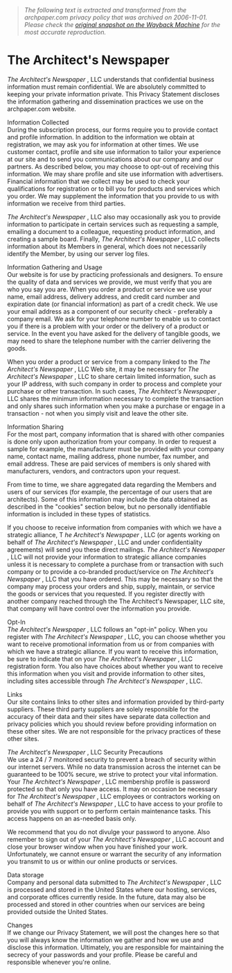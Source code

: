> *The following text is extracted and transformed from the archpaper.com privacy policy that was archived on 2006-11-01. Please check the [original snapshot on the Wayback Machine](https://web.archive.org/web/20061101122511id_/http%3A//archpaper.com/privacy.htm) for the most accurate reproduction.*

# The Architect's Newspaper

_The Architect's Newspaper_ , LLC understands that confidential business information must remain confidential. We are absolutely committed to keeping your private information private. This Privacy Statement discloses the information gathering and dissemination practices we use on the archpaper.com website.

Information Collected  
During the subscription process, our forms require you to provide contact and profile information. In addition to the information we obtain at registration, we may ask you for information at other times. We use customer contact, profile and site use information to tailor your experience at our site and to send you communications about our company and our partners. As described below, you may choose to opt-out of receiving this information. We may share profile and site use information with advertisers. Financial information that we collect may be used to check your qualifications for registration or to bill you for products and services which you order. We may supplement the information that you provide to us with information we receive from third parties.

_The Architect's Newspaper_ , LLC also may occasionally ask you to provide information to participate in certain services such as requesting a sample, emailing a document to a colleague, requesting product information, and creating a sample board. Finally, _The Architect's Newspaper_ , LLC collects information about its Members in general, which does not necessarily identify the Member, by using our server log files.

Information Gathering and Usage  
Our website is for use by practicing professionals and designers. To ensure the quality of data and services we provide, we must verify that you are who you say you are. When you order a product or service we use your name, email address, delivery address, and credit card number and expiration date (or financial information) as part of a credit check. We use your email address as a component of our security check - preferably a company email. We ask for your telephone number to enable us to contact you if there is a problem with your order or the delivery of a product or service. In the event you have asked for the delivery of tangible goods, we may need to share the telephone number with the carrier delivering the goods. 

When you order a product or service from a company linked to the _The Architect's Newspaper_ , LLC Web site, it may be necessary for _The Architect's Newspaper_ , LLC to share certain limited information, such as your IP address, with such company in order to process and complete your purchase or other transaction. In such cases, _The Architect's Newspaper_ , LLC shares the minimum information necessary to complete the transaction and only shares such information when you make a purchase or engage in a transaction - not when you simply visit and leave the other site.

Information Sharing  
For the most part, company information that is shared with other companies is done only upon authorization from your company. In order to request a sample for example, the manufacturer must be provided with your company name, contact name, mailing address, phone number, fax number, and email address. These are paid services of members is only shared with manufacturers, vendors, and contractors upon your request.

From time to time, we share aggregated data regarding the Members and users of our services (for example, the percentage of our users that are architects). Some of this information may include the data obtained as described in the "cookies" section below, but no personally identifiable information is included in these types of statistics.

If you choose to receive information from companies with which we have a strategic alliance, T _he Architect's Newspaper_ , LLC (or agents working on behalf of _The Architect's Newspaper_ , LLC and under confidentiality agreements) will send you these direct mailings. _The Architect's Newspaper_ , LLC will not provide your information to strategic alliance companies unless it is necessary to complete a purchase from or transaction with such company or to provide a co-branded product/service on _The Architect's Newspaper_ , LLC that you have ordered. This may be necessary so that the company may process your orders and ship, supply, maintain, or service the goods or services that you requested. If you register directly with another company reached through the The Architect's Newspaper, LLC site, that company will have control over the information you provide.

Opt-In  
_The Architect's Newspaper_ , LLC follows an "opt-in" policy. When you register with _The Architect's Newspaper_ , LLC, you can choose whether you want to receive promotional information from us or from companies with which we have a strategic alliance. If you want to receive this information, be sure to indicate that on your _The Architect's Newspaper_ , LLC registration form. You also have choices about whether you want to receive this information when you visit and provide information to other sites, including sites accessible through _The Architect's Newspaper_ , LLC.

Links  
Our site contains links to other sites and information provided by third-party suppliers. These third party suppliers are solely responsible for the accuracy of their data and their sites have separate data collection and privacy policies which you should review before providing information on these other sites. We are not responsible for the privacy practices of these other sites.

_The Architect's Newspaper_ , LLC Security Precautions  
We use a 24 / 7 monitored security to prevent a breach of security within our internet servers. While no data transmission across the internet can be guaranteed to be 100% secure, we strive to protect your vital information. Your _The Architect's Newspaper_ , LLC membership profile is password protected so that only you have access. It may on occasion be necessary for _The Architect's Newspaper_ , LLC employees or contractors working on behalf of _The Architect's Newspaper_ , LLC to have access to your profile to provide you with support or to perform certain maintenance tasks. This access happens on an as-needed basis only.

We recommend that you do not divulge your password to anyone. Also remember to sign out of your _The Architect's Newspaper_ , LLC account and close your browser window when you have finished your work. Unfortunately, we cannot ensure or warrant the security of any information you transmit to us or within our online products or services.

Data storage  
Company and personal data submitted to _The Architect's Newspaper_ , LLC is processed and stored in the United States where our hosting, services, and corporate offices currently reside. In the future, data may also be processed and stored in other countries when our services are being provided outside the United States.

Changes  
If we change our Privacy Statement, we will post the changes here so that you will always know the information we gather and how we use and disclose this information. Ultimately, you are responsible for maintaining the secrecy of your passwords and your profile. Please be careful and responsible whenever you're online. 
